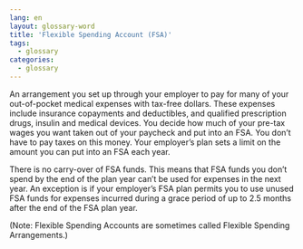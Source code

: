 ```yaml
---
lang: en
layout: glossary-word
title: 'Flexible Spending Account (FSA)'
tags:
  - glossary
categories:
  - glossary
---
```

An arrangement you set up through your employer to pay for many of your out-of-pocket medical expenses with tax-free dollars. These expenses include insurance copayments and deductibles, and qualified prescription drugs, insulin and medical devices. You decide how much of your pre-tax wages you want taken out of your paycheck and put into an FSA. You don’t have to pay taxes on this money. Your employer’s plan sets a limit on the amount you can put into an FSA each year.

There is no carry-over of FSA funds. This means that FSA funds you don’t spend by the end of the plan year can’t be used for expenses in the next year. An exception is if your employer’s FSA plan permits you to use unused FSA funds for expenses incurred during a grace period of up to 2.5 months after the end of the FSA plan year.

(Note: Flexible Spending Accounts are sometimes called Flexible Spending Arrangements.)